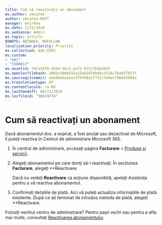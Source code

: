 ```yaml
---
title: Cum să reactivați un abonament
ms.author: cmcatee
author: cmcatee-MSFT
manager: mnirkhe
ms.date: 2/21/2018
ms.audience: Admin
ms.topic: article
ROBOTS: NOINDEX, NOFOLLOW
localization_priority: Priority
ms.collection: Adm_O365
ms.custom:
- "441"
- "1500017"
ms.assetid: 7dc125f8-491d-4bc2-a2f2-b73c7bda3035
ms.openlocfilehash: 30bbc5006932a22e8247db69cd126c70a657b57f
ms.sourcegitcommit: ea64deba1eec3fb768a2f732cfe0ec79bb03694a
ms.translationtype: HT
ms.contentlocale: ro-RO
ms.lasthandoff: 08/23/2019
ms.locfileid: "36574774"
---
```

# <a name="how-to-reactivate-a-subscription"></a>Cum să reactivați un abonament

Dacă abonamentul dvs. a expirat, a fost anulat sau dezactivat de Microsoft, îl puteți reactiva în Centrul de administrare Microsoft 365.
  
1. În centrul de administrare, accesați pagina **Facturare** \> [Produse și servicii](https://go.microsoft.com/fwlink/p/?linkid=842054).

2. Alegeți abonamentul pe care doriți să-l reactivați. În secțiunea **Facturare**, alegeți **Reactivare.

    Dacă nu vedeți **Reactivare** ca acțiune disponibilă, apelați Asistența pentru a vă reactiva abonamentul.

3. Confirmați detaliile de plată. Aici vă puteți actualiza informațiile de plată existente. După ce ați terminat de introdus metoda de plată, alegeți **Reactivare.

Folosiți vechiul centru de administrare? Pentru pașii vechi sau pentru a afla mai multe, consultați [Reactivarea abonamentului](https://docs.microsoft.com/office365/admin/subscriptions-and-billing/reactivate-your-subscription).
